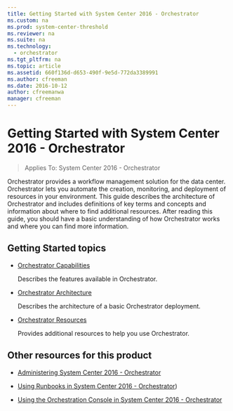 ```yaml
---
title: Getting Started with System Center 2016 - Orchestrator
ms.custom: na
ms.prod: system-center-threshold
ms.reviewer: na
ms.suite: na
ms.technology:
  - orchestrator
ms.tgt_pltfrm: na
ms.topic: article
ms.assetid: 660f136d-d653-490f-9e5d-772da3389991
ms.author: cfreeman
ms.date: 2016-10-12
author: cfreemanwa
manager: cfreeman
---
```

# Getting Started with System Center 2016 - Orchestrator

> Applies To: System Center 2016 - Orchestrator

Orchestrator provides a workflow management solution for the data center. Orchestrator lets you automate the creation, monitoring, and deployment of resources in your environment. This guide describes the architecture of Orchestrator and includes definitions of key terms and concepts and information about where to find additional resources. After reading this guide, you should have a basic understanding of how Orchestrator works and where you can find more information.

## Getting Started topics

-   [Orchestrator Capabilities](../get-started/orchestrator-capabilities.md)

    Describes the features available in Orchestrator.

-   [Orchestrator Architecture](../get-started/orchestrator-architecture.md)

    Describes the architecture of a basic Orchestrator deployment.

-   [Orchestrator Resources](../get-started/orchestrator-resources.md)

    Provides additional resources to help you use Orchestrator.

## Other resources for this product

-   [Administering System Center 2016 - Orchestrator](../manage/administering-system-center-2016---orchestrator.md)

-   [Using Runbooks in System Center 2016 - Orchestrator](../get-started/using-runbooks-in-system-center-2016---orchestrator.md))

-   [Using the Orchestration Console in System Center 2016 - Orchestrator](../get-started/using-the-orchestration-console-in-system-center-2016---orchestrator.md)
